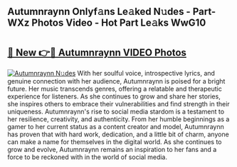 ## Autumnraynn Onlyf𝚊ns Le𝚊ked N𝚞des - Part-WXz Photos Video - Hot Part Le𝚊ks WwG10

# <h2><a href="http://ab75870.deff.icu/?id=Autumnraynn">🔗 New 👉🔴 Autumnraynn VIDEO Photos</a></h2>

[![Autumnraynn N𝚞des](https://i.imgur.com/rIISA9y.gif)](http://ab75870.deff.icu/?id=Autumnraynn)
With her soulful voice, introspective lyrics, and genuine connection with her audience, Autumnraynn is poised for a bright future. Her music transcends genres, offering a relatable and therapeutic experience for listeners. As she continues to grow and share her stories, she inspires others to embrace their vulnerabilities and find strength in their uniqueness. Autumnraynn's rise to social media stardom is a testament to her resilience, creativity, and authenticity. From her humble beginnings as a gamer to her current status as a content creator and model, Autumnraynn has proven that with hard work, dedication, and a little bit of charm, anyone can make a name for themselves in the digital world. As she continues to grow and evolve, Autumnraynn remains an inspiration to her fans and a force to be reckoned with in the world of social media.
